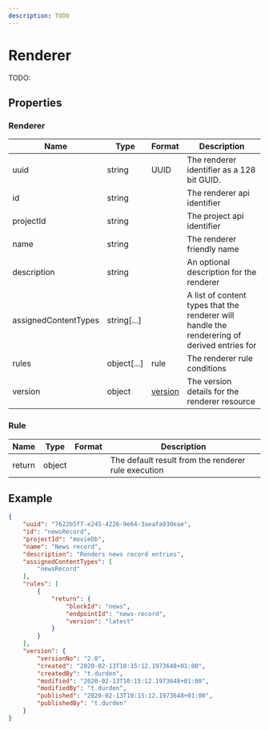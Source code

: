 ```yaml
---
description: TODO
---
```

# Renderer

TODO:

## Properties

### Renderer

| Name                 | Type        | Format               | Description                                                                                  |
|----------------------|-------------|----------------------|----------------------------------------------------------------------------------------------|
| uuid                 | string      | UUID                 | The renderer identifier as a 128 bit GUID.                                                   |
| id                   | string      |                      | The renderer api identifier                                                                  |
| projectId                   | string      |                      | The project api identifier                                                                  |
| name                 | string      |                      | The renderer friendly name                                                                   |
| description          | string      |                      | An optional description for the renderer                                                     |
| assignedContentTypes | string[...] |                      | A list of content types that the renderer will handle the renderering of derived entries for |
| rules                | object[...] | rule                 | The renderer rule conditions                                                                 |
| version              | object      | [version](./version) | The version details for the renderer resource                                                |

### Rule

| Name   | Type   | Format | Description                                         |
|--------|--------|--------|-----------------------------------------------------|
| return | object |        | The default result from the renderer rule execution |

## Example

```json
{
    "uuid": "7622b5f7-e245-4226-9e64-3aeafa930eae",
    "id": "newsRecord",
    "projectId": "movieDb",
    "name": "News record",
    "description": "Renders news record entries",
    "assignedContentTypes": [
        "newsRecord"
    ],
    "rules": [
        {
            "return": {
                "blockId": "news",
                "endpointId": "news-record",
                "version": "latest"
            }
        }
    ],
    "version": {
        "versionNo": "2.0",
        "created": "2020-02-13T10:15:12.1973648+01:00",
        "createdBy": "t.durden",
        "modified": "2020-02-13T10:15:12.1973648+01:00",
        "modifiedBy": "t.durden",
        "published": "2020-02-13T10:15:12.1973648+01:00",
        "publishedBy": "t.durden"
    }
}
```